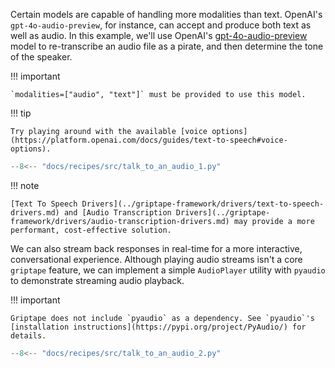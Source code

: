 Certain models are capable of handling more modalities than text.
OpenAI's `gpt-4o-audio-preview`, for instance, can accept and produce both text as well as audio.
In this example, we'll use OpenAI's [gpt-4o-audio-preview](https://platform.openai.com/docs/guides/audio) model to re-transcribe an audio file as a pirate, and then determine the tone of the speaker.

!!! important

    `modalities=["audio", "text"]` must be provided to use this model.

!!! tip

    Try playing around with the available [voice options](https://platform.openai.com/docs/guides/text-to-speech#voice-options).

```python
--8<-- "docs/recipes/src/talk_to_an_audio_1.py"
```

!!! note

    [Text To Speech Drivers](../griptape-framework/drivers/text-to-speech-drivers.md) and [Audio Transcription Drivers](../griptape-framework/drivers/audio-transcription-drivers.md) may provide a more performant, cost-effective solution.

We can also stream back responses in real-time for a more interactive, conversational experience.
Although playing audio streams isn't a core `griptape` feature, we can implement a simple `AudioPlayer` utility with `pyaudio` to demonstrate streaming audio playback.

!!! important

    Griptape does not include `pyaudio` as a dependency. See `pyaudio`'s [installation instructions](https://pypi.org/project/PyAudio/) for details.

```python
--8<-- "docs/recipes/src/talk_to_an_audio_2.py"
```
